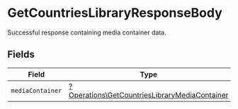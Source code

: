 # GetCountriesLibraryResponseBody

Successful response containing media container data.


## Fields

| Field                                                                                                         | Type                                                                                                          | Required                                                                                                      | Description                                                                                                   |
| ------------------------------------------------------------------------------------------------------------- | ------------------------------------------------------------------------------------------------------------- | ------------------------------------------------------------------------------------------------------------- | ------------------------------------------------------------------------------------------------------------- |
| `mediaContainer`                                                                                              | [?Operations\GetCountriesLibraryMediaContainer](../../Models/Operations/GetCountriesLibraryMediaContainer.md) | :heavy_minus_sign:                                                                                            | N/A                                                                                                           |